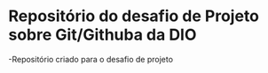 # Repositório do desafio de Projeto sobre Git/Githuba da DIO
  -Repositório criado para o desafio de projeto
